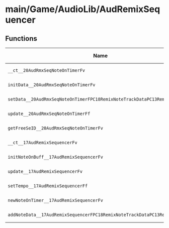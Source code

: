# main/Game/AudioLib/AudRemixSequencer

## Functions

| Name | Address | Match % |
|------|---------|---------|
| `__ct__20AudRmxSeqNoteOnTimerFv` | `0x80031544` | :x: (0.0%) |
| `initData__20AudRmxSeqNoteOnTimerFv` | `0x8003158C` | :x: (0.0%) |
| `setData__20AudRmxSeqNoteOnTimerFPC18RemixNoteTrackDataPC13RemixNoteData` | `0x800315A8` | :x: (0.0%) |
| `update__20AudRmxSeqNoteOnTimerFf` | `0x80031604` | :x: (0.0%) |
| `getFreeSeID__20AudRmxSeqNoteOnTimerFv` | `0x800317A8` | :x: (0.0%) |
| `__ct__17AudRemixSequencerFv` | `0x80031838` | :x: (0.0%) |
| `initNoteOnBuff__17AudRemixSequencerFv` | `0x800318AC` | :x: (0.0%) |
| `update__17AudRemixSequencerFv` | `0x800318FC` | :x: (0.0%) |
| `setTempo__17AudRemixSequencerFf` | `0x80031978` | :x: (0.0%) |
| `newNoteOnTimer__17AudRemixSequencerFv` | `0x80031998` | :x: (0.0%) |
| `addNoteData__17AudRemixSequencerFPC18RemixNoteTrackDataPC13RemixNoteData` | `0x800319D8` | :x: (0.0%) |